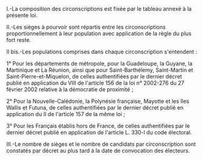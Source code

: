 I.-La composition des circonscriptions est fixée par le tableau annexé à la présente loi.

II.-Les sièges à pourvoir sont répartis entre les circonscriptions proportionnellement à leur population avec application de la règle du plus fort reste.

II bis.-Les populations comprises dans chaque circonscription s'entendent :

1° Pour les départements de métropole, pour la Guadeloupe, la Guyane, la Martinique et La Réunion, ainsi que pour Saint-Barthélemy, Saint-Martin et Saint-Pierre-et-Miquelon, de celles authentifiées par le dernier décret publié en application du VIII de l'article 156 de la loi n° 2002-276 du 27 février 2002 relative à la démocratie de proximité ;

2° Pour la Nouvelle-Calédonie, la Polynésie française, Mayotte et les îles Wallis et Futuna, de celles authentifiées par le dernier décret publié en application du II de l'article 157 de la même loi ;

3° Pour les Français établis hors de France, de celles authentifiées par le dernier décret publié en application de l'article L. 330-l du code électoral.

III.-Le nombre de sièges et le nombre de candidats par circonscription sont constatés par décret au plus tard à la date de convocation des électeurs.
